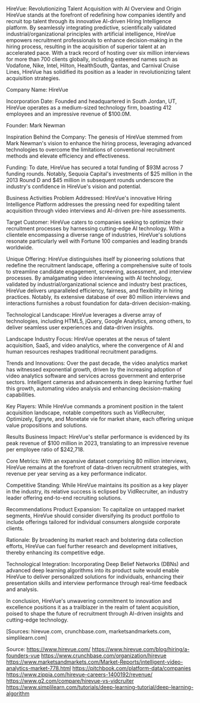 HireVue: Revolutionizing Talent Acquisition with AI
Overview and Origin
HireVue stands at the forefront of redefining how companies identify and recruit top talent through its innovative AI-driven Hiring Intelligence platform. By seamlessly integrating predictive, scientifically validated industrial/organizational principles with artificial intelligence, HireVue empowers recruitment professionals to enhance decision-making in the hiring process, resulting in the acquisition of superior talent at an accelerated pace. With a track record of hosting over six million interviews for more than 700 clients globally, including esteemed names such as Vodafone, Nike, Intel, Hilton, HealthSouth, Qantas, and Carnival Cruise Lines, HireVue has solidified its position as a leader in revolutionizing talent acquisition strategies.

Company Name: HireVue

Incorporation Date: Founded and headquartered in South Jordan, UT, HireVue operates as a medium-sized technology firm, boasting 412 employees and an impressive revenue of $100.0M.

Founder: Mark Newman

Inspiration Behind the Company: The genesis of HireVue stemmed from Mark Newman's vision to enhance the hiring process, leveraging advanced technologies to overcome the limitations of conventional recruitment methods and elevate efficiency and effectiveness.

Funding: To date, HireVue has secured a total funding of $93M across 7 funding rounds. Notably, Sequoia Capital's investments of $25 million in the 2013 Round D and $45 million in subsequent rounds underscore the industry's confidence in HireVue's vision and potential.

Business Activities
Problem Addressed: HireVue's innovative Hiring Intelligence Platform addresses the pressing need for expediting talent acquisition through video interviews and AI-driven pre-hire assessments.

Target Customer: HireVue caters to companies seeking to optimize their recruitment processes by harnessing cutting-edge AI technology. With a clientele encompassing a diverse range of industries, HireVue's solutions resonate particularly well with Fortune 100 companies and leading brands worldwide.

Unique Offering: HireVue distinguishes itself by pioneering solutions that redefine the recruitment landscape, offering a comprehensive suite of tools to streamline candidate engagement, screening, assessment, and interview processes. By amalgamating video interviewing with AI technology, validated by industrial/organizational science and industry best practices, HireVue delivers unparalleled efficiency, fairness, and flexibility in hiring practices. Notably, its extensive database of over 80 million interviews and interactions furnishes a robust foundation for data-driven decision-making.

Technological Landscape: HireVue leverages a diverse array of technologies, including HTML5, jQuery, Google Analytics, among others, to deliver seamless user experiences and data-driven insights.

Landscape
Industry Focus: HireVue operates at the nexus of talent acquisition, SaaS, and video analytics, where the convergence of AI and human resources reshapes traditional recruitment paradigms.

Trends and Innovations: Over the past decade, the video analytics market has witnessed exponential growth, driven by the increasing adoption of video analytics software and services across government and enterprise sectors. Intelligent cameras and advancements in deep learning further fuel this growth, automating video analysis and enhancing decision-making capabilities.

Key Players: While HireVue commands a prominent position in the talent acquisition landscape, notable competitors such as VidRecruiter, Optimizely, Egnyte, and Monetate vie for market share, each offering unique value propositions and solutions.

Results
Business Impact: HireVue's stellar performance is evidenced by its peak revenue of $100 million in 2023, translating to an impressive revenue per employee ratio of $242,718.

Core Metrics: With an expansive dataset comprising 80 million interviews, HireVue remains at the forefront of data-driven recruitment strategies, with revenue per year serving as a key performance indicator.

Competitive Standing: While HireVue maintains its position as a key player in the industry, its relative success is eclipsed by VidRecruiter, an industry leader offering end-to-end recruiting solutions.

Recommendations
Product Expansion: To capitalize on untapped market segments, HireVue should consider diversifying its product portfolio to include offerings tailored for individual consumers alongside corporate clients.

Rationale: By broadening its market reach and bolstering data collection efforts, HireVue can fuel further research and development initiatives, thereby enhancing its competitive edge.

Technological Integration: Incorporating Deep Belief Networks (DBNs) and advanced deep learning algorithms into its product suite would enable HireVue to deliver personalized solutions for individuals, enhancing their presentation skills and interview performance through real-time feedback and analysis.

In conclusion, HireVue's unwavering commitment to innovation and excellence positions it as a trailblazer in the realm of talent acquisition, poised to shape the future of recruitment through AI-driven insights and cutting-edge technology.

[Sources: hirevue.com, crunchbase.com, marketsandmarkets.com, simplilearn.com]

Source: 
https://www.hirevue.com/
https://www.hirevue.com/blog/hiring/a-founders-vue
https://www.crunchbase.com/organization/hirevue
https://www.marketsandmarkets.com/Market-Reports/intelligent-video-analytics-market-778.html
https://pitchbook.com/platform-data/companies
https://www.zippia.com/hirevue-careers-1400192/revenue/
https://www.g2.com/compare/hirevue-vs-vidcruiter
https://www.simplilearn.com/tutorials/deep-learning-tutorial/deep-learning-algorithm
